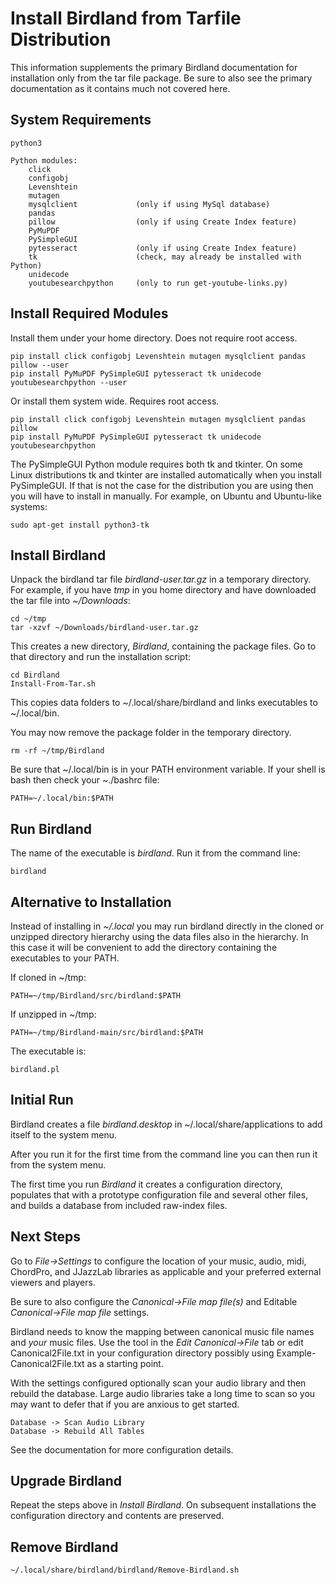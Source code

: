# Install Birdland from Tarfile Distribution

This information supplements the primary Birdland documentation for
installation only from the tar file package. Be sure to also see the primary
documentation as it contains much not covered here.

## System Requirements
```
python3

Python modules:
    click
    configobj
    Levenshtein
    mutagen
    mysqlclient             (only if using MySql database)
    pandas
    pillow                  (only if using Create Index feature)
    PyMuPDF
    PySimpleGUI
    pytesseract             (only if using Create Index feature)
    tk                      (check, may already be installed with Python)
    unidecode
    youtubesearchpython     (only to run get-youtube-links.py)
```

## Install Required Modules

Install them under your home directory. Does not require root access.
```
pip install click configobj Levenshtein mutagen mysqlclient pandas pillow --user
pip install PyMuPDF PySimpleGUI pytesseract tk unidecode youtubesearchpython --user
```

Or install them system wide. Requires root access.
```
pip install click configobj Levenshtein mutagen mysqlclient pandas pillow 
pip install PyMuPDF PySimpleGUI pytesseract tk unidecode youtubesearchpython
```

The PySimpleGUI Python module requires both tk and tkinter.
On some Linux distributions tk and tkinter are installed automatically when you install PySimpleGUI. If that is not
the case for the distribution you are using then you will have to install in manually. For example, on Ubuntu
and Ubuntu-like systems:
```
sudo apt-get install python3-tk
```

## Install Birdland

Unpack the birdland tar file *birdland-user.tar.gz* in a temporary directory. For example, if you
have *tmp* in you home directory and have downloaded the tar file into *~/Downloads*:
```
cd ~/tmp
tar -xzvf ~/Downloads/birdland-user.tar.gz
```
This creates a new directory, *Birdland*, containing the package files. Go to that directory and
run the installation script:

```
cd Birdland
Install-From-Tar.sh
```
This copies data folders to ~/.local/share/birdland and links executables to ~/.local/bin.

You may now remove the package folder in the temporary directory.
```
rm -rf ~/tmp/Birdland
```

Be sure that ~/.local/bin is in your PATH environment variable. If your shell is bash then
check your ~./bashrc file:

```
PATH=~/.local/bin:$PATH
```

## Run Birdland
The name of the executable is *birdland*. Run it from the command line:

```
birdland
```

## Alternative to Installation
Instead of installing in *~/.local* you may run birdland directly in the cloned or
unzipped directory hierarchy using the data files also in the hierarchy. In this
case it will be convenient to add the directory containing the executables to your
PATH. 

If cloned in ~/tmp:
```
PATH=~/tmp/Birdland/src/birdland:$PATH
```

If unzipped in ~/tmp:
```
PATH=~/tmp/Birdland-main/src/birdland:$PATH
```

The executable is:
```
birdland.pl
```

## Initial Run
Birdland creates a file *birdland.desktop* in
~/.local/share/applications to add itself to the system menu. 

After you run it for the first time from the command line you can then run it
from the system menu. 

The first time you run *Birdland* it
creates a configuration directory, populates
that with a prototype configuration file and several other files, and builds
a database from included raw-index files.

## Next Steps

Go to *File->Settings* to configure the location of your music, audio, midi, ChordPro,
and JJazzLab libraries as applicable and your preferred external viewers and players.

Be sure to also configure the *Canonical->File map file(s)* and
Editable *Canonical->File map file* settings.

Birdland needs to know the mapping between canonical music file names and *your* music files.
Use the tool in the *Edit Canonical->File* tab or
edit Canonical2File.txt in your configuration directory possibly using Example-Canonical2File.txt
as a starting point.

With the settings configured optionally scan your audio library and then rebuild the database.
Large audio libraries take a long time to scan so you may want to defer that if you are anxious
to get started.
```
Database -> Scan Audio Library
Database -> Rebuild All Tables
```

See the documentation for more configuration details.


## Upgrade Birdland
Repeat the steps above in *Install Birdland*. On subsequent installations the configuration directory
and contents are preserved.

## Remove Birdland

```
~/.local/share/birdland/birdland/Remove-Birdland.sh
```
